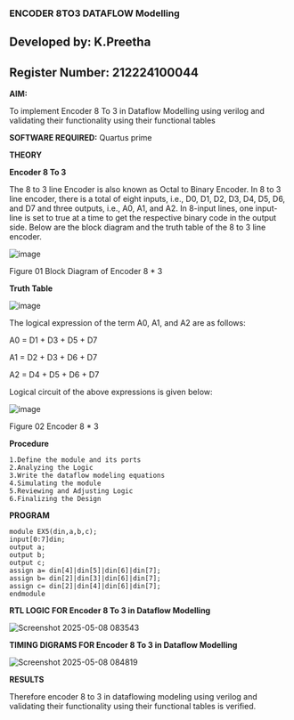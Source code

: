 ### ENCODER 8TO3 DATAFLOW Modelling

## Developed by: K.Preetha
## Register Number: 212224100044

**AIM:**

To implement  Encoder 8 To 3 in Dataflow Modelling using verilog and validating their functionality using their functional tables

**SOFTWARE REQUIRED:** Quartus prime

**THEORY**

**Encoder 8 To 3**

The 8 to 3 line Encoder is also known as Octal to Binary Encoder. In 8 to 3 line encoder, there is a total of eight inputs, i.e., D0, D1, D2, D3, D4, D5, D6, and D7 and three outputs, i.e., A0, A1, and A2. In 8-input lines, one input-line is set to true at a time to get the respective binary code in the output side. Below are the block diagram and the truth table of the 8 to 3 line encoder.

![image](https://github.com/naavaneetha/ENCODER8TO3DATAFLOW/assets/154305477/0bc242c1-eb9e-4c47-afe5-30428470efc3)

Figure 01  Block Diagram of Encoder 8 * 3

**Truth Table**

![image](https://github.com/naavaneetha/ENCODER8TO3DATAFLOW/assets/154305477/35496b14-ae6e-4cd1-9abd-d6736b576575)

The logical expression of the term A0, A1, and A2 are as follows:

A0 = D1 + D3 + D5 + D7

A1 = D2 + D3 + D6 + D7

A2 = D4 + D5 + D6 + D7

Logical circuit of the above expressions is given below:

![image](https://github.com/naavaneetha/ENCODER8TO3DATAFLOW/assets/154305477/95acaee6-c873-4c75-89eb-ef09fb158053)

Figure 02  Encoder 8 * 3

**Procedure**
```
1.Define the module and its ports
2.Analyzing the Logic
3.Write the dataflow modeling equations
4.Simulating the module
5.Reviewing and Adjusting Logic
6.Finalizing the Design
```
**PROGRAM**
```
module EX5(din,a,b,c);
input[0:7]din;
output a;
output b;
output c;
assign a= din[4]|din[5]|din[6]|din[7];
assign b= din[2]|din[3]|din[6]|din[7];
assign c= din[2]|din[4]|din[6]|din[7]; 
endmodule
```

**RTL LOGIC FOR Encoder 8 To 3 in Dataflow Modelling**

![Screenshot 2025-05-08 083543](https://github.com/user-attachments/assets/29d56bb4-1146-47f1-abb1-0438c12a6b7a)

**TIMING DIGRAMS FOR Encoder 8 To 3 in Dataflow Modelling**

![Screenshot 2025-05-08 084819](https://github.com/user-attachments/assets/8607a68a-ed74-4068-a8f6-d5925117b045)

**RESULTS**

Therefore encoder 8 to 3 in dataflowing modeling using verilog and validating their functionality using their functional tables is verified.




